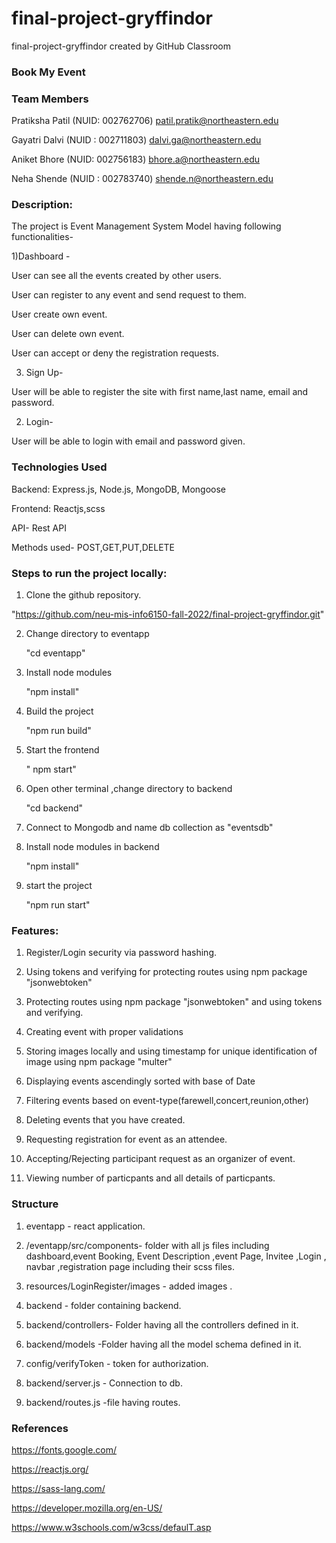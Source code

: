 # final-project-gryffindor
final-project-gryffindor created by GitHub Classroom

### Book My Event 

###  Team Members
Pratiksha Patil (NUID: 002762706) patil.pratik@northeastern.edu

Gayatri Dalvi (NUID : 002711803) dalvi.ga@northeastern.edu

Aniket Bhore (NUID: 002756183) bhore.a@northeastern.edu

Neha Shende (NUID : 002783740) shende.n@northeastern.edu


### Description:

The project is Event Management System Model having following functionalities-

1)Dashboard - 

  User can see all the events created by other users.
  
  User can  register to any event and send request to them.
  
  User create own event.

  User can delete own event.

  User can accept or deny the registration requests.



 3) Sign Up-

  User will be able to register the site with first name,last name, email and password.



 2) Login-

  User will be able to login with email and password given.


### Technologies Used
  Backend: Express.js, Node.js, MongoDB, Mongoose

  Frontend: Reactjs,scss

  API- Rest API

  Methods used- POST,GET,PUT,DELETE


### Steps to run the project locally:

1. Clone the github repository.

  "https://github.com/neu-mis-info6150-fall-2022/final-project-gryffindor.git"

2. Change directory to eventapp 

    "cd eventapp"

3. Install node modules

    "npm install"

4. Build the project

    "npm run build"

5. Start the frontend

   " npm start"

 6. Open other terminal ,change directory to backend

    "cd backend"  

 7. Connect to Mongodb and name db collection  as "eventsdb"


 8. Install node modules in backend

    "npm install" 

9. start the project

    "npm run start"


### Features:


1) Register/Login security via password hashing.

2) Using tokens and verifying for protecting routes using npm package "jsonwebtoken"

2) Protecting routes using npm package "jsonwebtoken" and using tokens and verifying.

3) Creating event with proper validations

4) Storing images locally and using timestamp for unique identification of image using npm package "multer"

5) Displaying events ascendingly sorted with base of Date

6) Filtering events based on event-type(farewell,concert,reunion,other)

7) Deleting events that you have created.

8) Requesting registration for event as an attendee.

9) Accepting/Rejecting participant request as an organizer of event.

10) Viewing number of particpants and all details of particpants.





 ### Structure

 1. eventapp - react application.

 2. /eventapp/src/components- folder with all js files including dashboard,event Booking, Event Description ,event Page, Invitee ,Login , navbar ,registration page including their scss files.

 3. resources/LoginRegister/images - added images .

 4. backend - folder containing backend.

 5. backend/controllers- Folder having all the controllers defined in it.

 6. backend/models -Folder having all the model schema defined in it.

 7. config/verifyToken - token for authorization.

 8. backend/server.js - Connection to db.

 9. backend/routes.js -file having routes.



### References

https://fonts.google.com/

https://reactjs.org/

https://sass-lang.com/

https://developer.mozilla.org/en-US/

https://www.w3schools.com/w3css/defaulT.asp
